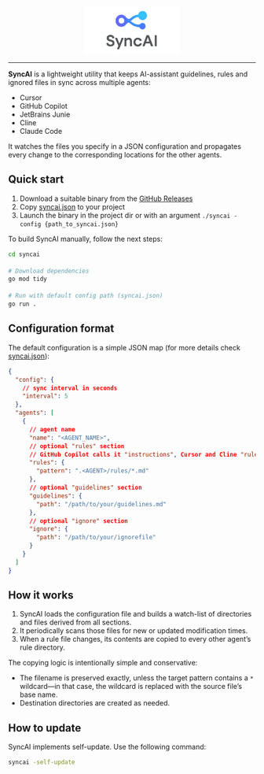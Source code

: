 <p align="center">
    <picture>
        <img src="https://github.com/flowmitry/syncai/raw/main/doc/assets/syncai_github.png" width="194">
    </picture>
</p>

---

**SyncAI** is a lightweight utility that keeps AI-assistant guidelines, rules and ignored files in sync across multiple agents:

* Cursor
* GitHub Copilot
* JetBrains Junie
* Cline
* Claude Code

It watches the files you specify in a JSON configuration and propagates every change to the corresponding locations for the other agents.

## Quick start

1. Download a suitable binary from the [GitHub Releases](https://github.com/flowmitry/syncai/releases)
2. Copy [syncai.json](syncai.json) to your project
3. Launch the binary in the project dir or with an argument `./syncai -config {path_to_syncai.json}`


To build SyncAI manually, follow the next steps:

```bash
cd syncai

# Download dependencies
go mod tidy

# Run with default config path (syncai.json)
go run .
```

## Configuration format

The default configuration is a simple JSON map (for more details check [syncai.json](syncai.json)):

```json
{
  "config": {
    // sync interval in seconds
    "interval": 5
  },
  "agents": [
    {
      // agent name
      "name": "<AGENT_NAME>",
      // optional "rules" section
      // GitHub Copilot calls it "instructions", Cursor and Cline "rules"
      "rules": {
        "pattern": ".<AGENT>/rules/*.md"
      },
      // optional "guidelines" section
      "guidelines": {
        "path": "/path/to/your/guidelines.md"
      },
      // optional "ignore" section
      "ignore": {
        "path": "/path/to/your/ignorefile"
      }
    }
  ]
}
```

## How it works

1. SyncAI loads the configuration file and builds a watch-list of directories and files derived from all sections.
2. It periodically scans those files for new or updated modification times.
3. When a rule file changes, its contents are copied to every other agent’s rule directory.

The copying logic is intentionally simple and conservative:

* The filename is preserved exactly, unless the target pattern contains a `*` wildcard—in that case, the wildcard is replaced with the source file’s base name.
* Destination directories are created as needed.

## How to update

SyncAI implements self-update. Use the following command:

```bash
syncai -self-update
```
